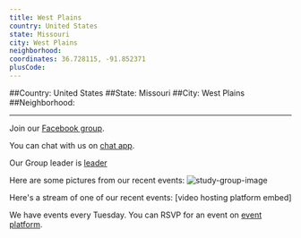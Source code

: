 ```yaml
---
title: West Plains
country: United States
state: Missouri
city: West Plains
neighborhood: 
coordinates: 36.728115, -91.852371
plusCode:
---
```


##Country: United States
##State: Missouri
##City: West Plains
##Neighborhood: 
*****
Join our [Facebook group](https://www.facebook.com/groups/free.code.camp.west.plains.missouri).

You can chat with us on [chat app]().

Our Group leader is [leader]()

Here are some pictures from our recent events:
![study-group-image]()

Here's a stream of one of our recent events:
[video hosting platform embed]

We have events every Tuesday. You can RSVP for an event on [event platform]().
